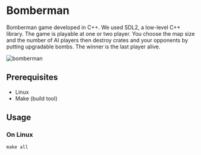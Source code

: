 # Bomberman
Bomberman game developed in C++.
We used SDL2, a low-level C++ library.
The game is playable at one or two player. You choose the map size and the number of AI players then destroy crates and your opponents by putting upgradable bombs.
The winner is the last player alive.

![bomberman](https://github.com/tokimogo/bomberman/blob/master/screenschot.jpg)

## Prerequisites
* Linux
* Make (build tool)
## Usage
### On Linux
```
make all
```

